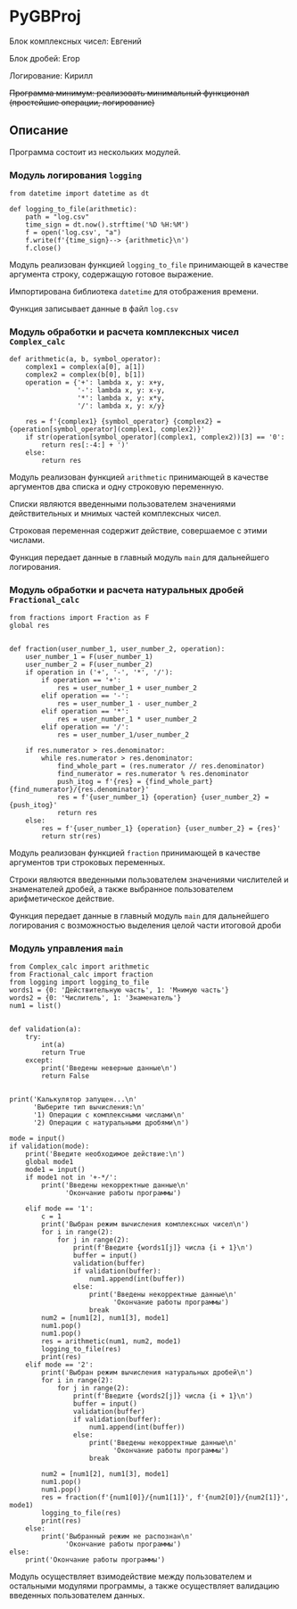 # PyGBProj

Блок комплексных чисел: Евгений

Блок дробей: Егор

Логирование: Кирилл

~~Программа минимум: реализовать минимальный функционал (простейшие операции, логирование)~~

## Описание

Программа состоит из нескольких модулей.

### Модуль логирования ```logging```

```buildoutcfg
from datetime import datetime as dt

def logging_to_file(arithmetic):
    path = "log.csv"
    time_sign = dt.now().strftime('%D %H:%M')
    f = open('log.csv', "a")
    f.write(f'{time_sign}--> {arithmetic}\n')
    f.close() 
```

Модуль реализован функцией ```logging_to_file``` принимающей в качестве аргумента строку, содержащую готовое выражение.

Импортирована библиотека ```datetime``` для отображения времени.

Функция записывает данные в файл ```log.csv```

### Модуль обработки и расчета комплексных чисел ```Complex_calc```

```buildoutcfg
def arithmetic(a, b, symbol_operator):
    complex1 = complex(a[0], a[1])
    complex2 = complex(b[0], b[1])
    operation = {'+': lambda x, y: x+y,
                 '-': lambda x, y: x-y,
                 '*': lambda x, y: x*y,
                 '/': lambda x, y: x/y}

    res = f'{complex1} {symbol_operator} {complex2} = {operation[symbol_operator](complex1, complex2)}'
    if str(operation[symbol_operator](complex1, complex2))[3] == '0':
        return res[:-4:] + ')'
    else:
        return res
```
Модуль реализован функцией ```arithmetic``` принимающей в качестве аргументов два списка и одну строковую переменную.

Списки являются введенными пользователем значениями действительных и мнимых частей комплексных чисел.

Строковая переменная содержит действие, совершаемое с этими числами.

Функция передает данные в главный модуль ```main``` для дальнейшего логирования.

### Модуль обработки и расчета натуральных дробей ```Fractional_calc```
```buildoutcfg
from fractions import Fraction as F
global res


def fraction(user_number_1, user_number_2, operation):
    user_number_1 = F(user_number_1)
    user_number_2 = F(user_number_2)
    if operation in ('+', '-', '*', '/'):
        if operation == '+':
            res = user_number_1 + user_number_2
        elif operation == '-':
            res = user_number_1 - user_number_2
        elif operation == '*':
            res = user_number_1 * user_number_2
        elif operation == '/':
            res = user_number_1/user_number_2

    if res.numerator > res.denominator:
        while res.numerator > res.denominator:
            find_whole_part = (res.numerator // res.denominator)
            find_numerator = res.numerator % res.denominator
            push_itog = f'{res} = {find_whole_part} {find_numerator}/{res.denominator}'
            res = f'{user_number_1} {operation} {user_number_2} = {push_itog}'
            return res
    else:
        res = f'{user_number_1} {operation} {user_number_2} = {res}'
        return str(res)
```

Модуль реализован функцией ```fraction``` принимающей в качестве аргументов три строковых переменных.

Строки являются введенными пользователем значениями числителей и знаменателей дробей, а также выбранное пользователем арифметическое действие.

Функция передает данные в главный модуль ```main``` для дальнейшего логирования с возможностью выделения целой части итоговой дроби

### Модуль управления ```main```

```buildoutcfg
from Complex_calc import arithmetic
from Fractional_calc import fraction
from logging import logging_to_file
words1 = {0: 'Действительную часть', 1: 'Мнимую часть'}
words2 = {0: 'Числитель', 1: 'Знаменатель'}
num1 = list()


def validation(a):
    try:
        int(a)
        return True
    except:
        print('Введены неверные данные\n')
        return False


print('Калькулятор запущен...\n'
      'Выберите тип вычисления:\n'
      '1) Операции с комплексными числами\n'
      '2) Операции с натуральными дробями\n')

mode = input()
if validation(mode):
    print('Введите необходимое действие:\n')
    global mode1
    mode1 = input()
    if mode1 not in '+-*/':
        print('Введены некорректные данные\n'
              'Окончание работы программы')

    elif mode == '1':
        c = 1
        print('Выбран режим вычисления комплексных чисел\n')
        for i in range(2):
            for j in range(2):
                print(f'Введите {words1[j]} числа {i + 1}\n')
                buffer = input()
                validation(buffer)
                if validation(buffer):
                    num1.append(int(buffer))
                else:
                    print('Введены некорректные данные\n'
                          'Окончание работы программы')
                    break
        num2 = [num1[2], num1[3], mode1]
        num1.pop()
        num1.pop()
        res = arithmetic(num1, num2, mode1)
        logging_to_file(res)
        print(res)
    elif mode == '2':
        print('Выбран режим вычисления натуральных дробей\n')
        for i in range(2):
            for j in range(2):
                print(f'Введите {words2[j]} числа {i + 1}\n')
                buffer = input()
                validation(buffer)
                if validation(buffer):
                    num1.append(int(buffer))
                else:
                    print('Введены некорректные данные\n'
                          'Окончание работы программы')
                    break

        num2 = [num1[2], num1[3], mode1]
        num1.pop()
        num1.pop()
        res = fraction(f'{num1[0]}/{num1[1]}', f'{num2[0]}/{num2[1]}', mode1)
        logging_to_file(res)
        print(res)
    else:
        print('Выбранный режим не распознан\n'
              'Окончание работы программы')
else:
    print('Окончание работы программы')
```
Модуль осуществляет взимодействие между пользователем и остальными модулями программы, а также осуществляет валидацию введенных пользователем данных.
